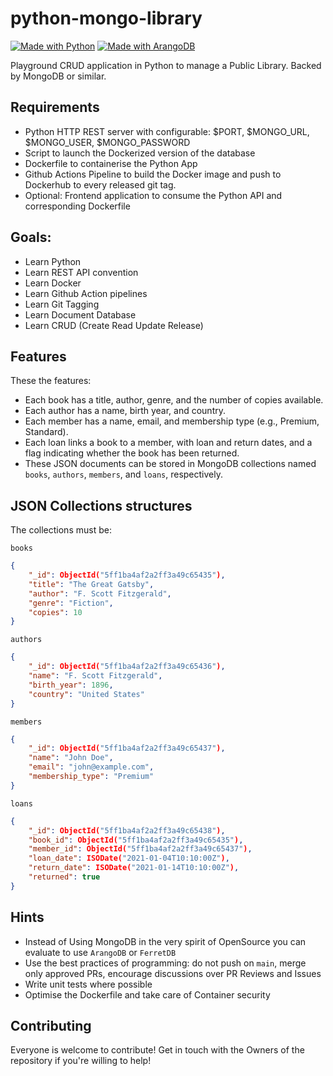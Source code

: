 # python-mongo-library
[![Made with Python](https://img.shields.io/badge/Arduino-00979D?style=for-the-badge&logo=Arduino&logoColor=white)](https://www.python.org)
[![Made with ArangoDB](https://img.shields.io/badge/ArangoDB-DDE072?style=for-the-badge&logo=ArangoDB&logoColor=white)](https://arangodb.com/)

Playground CRUD application in Python to manage a Public Library. Backed by MongoDB or similar.

## Requirements
- Python HTTP REST server with configurable: $PORT, $MONGO_URL, $MONGO_USER, $MONGO_PASSWORD
- Script to launch the Dockerized version of the database
- Dockerfile to containerise the Python App
- Github Actions Pipeline to build the Docker image and push to Dockerhub to every released git tag.
- Optional: Frontend application to consume the Python API and corresponding Dockerfile

## Goals:
- Learn Python
- Learn REST API convention
- Learn Docker
- Learn Github Action pipelines
- Learn Git Tagging
- Learn Document Database
- Learn CRUD (Create Read Update Release)

## Features

These the features:
- Each book has a title, author, genre, and the number of copies available.
- Each author has a name, birth year, and country.
- Each member has a name, email, and membership type (e.g., Premium, Standard).
- Each loan links a book to a member, with loan and return dates, and a flag indicating whether the book has been returned.
- These JSON documents can be stored in MongoDB collections named `books`, `authors`, `members`, and `loans`, respectively.

## JSON Collections structures

The collections must be:

`books`
```json
{
    "_id": ObjectId("5ff1ba4af2a2ff3a49c65435"),
    "title": "The Great Gatsby",
    "author": "F. Scott Fitzgerald",
    "genre": "Fiction",
    "copies": 10
}
```

`authors`
```json
{
    "_id": ObjectId("5ff1ba4af2a2ff3a49c65436"),
    "name": "F. Scott Fitzgerald",
    "birth_year": 1896,
    "country": "United States"
}
```

`members`
```json
{
    "_id": ObjectId("5ff1ba4af2a2ff3a49c65437"),
    "name": "John Doe",
    "email": "john@example.com",
    "membership_type": "Premium"
}
```

`loans`
```json
{
    "_id": ObjectId("5ff1ba4af2a2ff3a49c65438"),
    "book_id": ObjectId("5ff1ba4af2a2ff3a49c65435"),
    "member_id": ObjectId("5ff1ba4af2a2ff3a49c65437"),
    "loan_date": ISODate("2021-01-04T10:10:00Z"),
    "return_date": ISODate("2021-01-14T10:10:00Z"),
    "returned": true
}
```

## Hints

- Instead of Using MongoDB in the very spirit of OpenSource you can evaluate to use `ArangoDB` or `FerretDB`
- Use the best practices of programming: do not push on `main`, merge only approved PRs, encourage discussions over PR Reviews and Issues
- Write unit tests where possible
- Optimise the Dockerfile and take care of Container security

## Contributing

Everyone is welcome to contribute! Get in touch with the Owners of the repository if you're willing to help!
